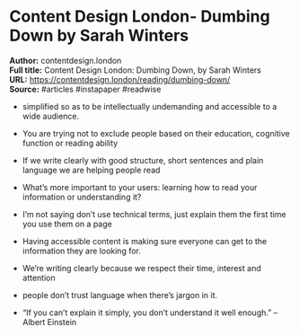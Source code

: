 # Content Design London- Dumbing Down  by Sarah Winters

**Author:** contentdesign.london  
**Full title:** Content Design London: Dumbing Down, by Sarah Winters  
**URL:** https://contentdesign.london/reading/dumbing-down/  
**Source:** #articles #instapaper #readwise

- simplified so as to be intellectually undemanding and accessible to a wide audience. 
   
- You are trying not to exclude people based on their education, cognitive function or reading ability 
   
- If we write clearly with good structure, short sentences and plain language we are helping people read 
   
- What’s more important to your users: learning how to read your information or understanding it? 
   
- I’m not saying don’t use technical terms, just explain them the first time you use them on a page 
   
- Having accessible content is making sure everyone can get to the information they are looking for. 
   
- We’re writing clearly because we respect their time, interest and attention 
   
- people don’t trust language when there’s jargon in it. 
   
- “If you can’t explain it simply, you don’t understand it well enough.”
  – Albert Einstein 
   
